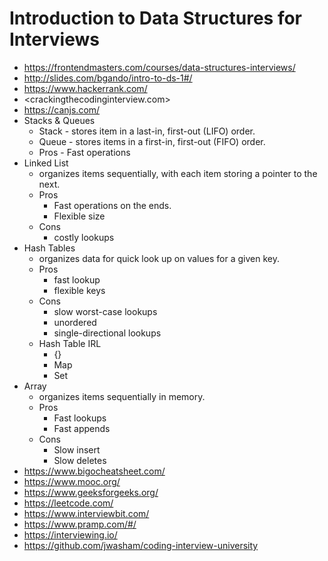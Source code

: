# Introduction to Data Structures for Interviews

* <https://frontendmasters.com/courses/data-structures-interviews/>
* <http://slides.com/bgando/intro-to-ds-1#/>
* <https://www.hackerrank.com/>
* <crackingthecodinginterview.com>
* <https://canjs.com/>
* Stacks & Queues
  * Stack - stores item in a last-in, first-out (LIFO) order.
  * Queue - stores items in a first-in, first-out (FIFO) order.
  * Pros - Fast operations
* Linked List
  * organizes items sequentially, with each item storing a pointer to the next.
  * Pros
    * Fast operations on the ends.
    * Flexible size
  * Cons
    * costly lookups
* Hash Tables
  * organizes data for quick look up on values for a given key.
  * Pros
    * fast lookup
    * flexible keys
  * Cons
    * slow worst-case lookups
    * unordered
    * single-directional lookups
  * Hash Table IRL
    * {}
    * Map
    * Set
* Array
  * organizes items sequentially in memory.
  * Pros
    * Fast lookups
    * Fast appends
  * Cons
    * Slow insert
    * Slow deletes
* <https://www.bigocheatsheet.com/>
* <https://www.mooc.org/>
* <https://www.geeksforgeeks.org/>
* <https://leetcode.com/>
* <https://www.interviewbit.com/>
* <https://www.pramp.com/#/>
* <https://interviewing.io/>
* <https://github.com/jwasham/coding-interview-university>

